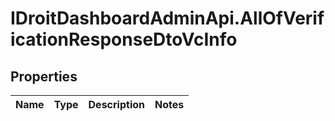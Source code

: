 # IDroitDashboardAdminApi.AllOfVerificationResponseDtoVcInfo

## Properties
Name | Type | Description | Notes
------------ | ------------- | ------------- | -------------

